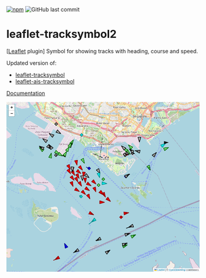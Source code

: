 <a href="https://www.npmjs.com/package/@arl/leaflet-tracksymbol2" target="_blank">![npm](https://img.shields.io/npm/v/@arl/leaflet-tracksymbol2)</a>
![GitHub last commit](https://img.shields.io/github/last-commit/org-arl/leaflet-tracksymbol2)

# leaflet-tracksymbol2

[[Leaflet](https://leafletjs.com/) plugin]
Symbol for showing tracks with heading, course and speed.

Updated version of:
* [leaflet-tracksymbol](https://www.npmjs.com/package/leaflet-tracksymbol)
* [leaflet-ais-tracksymbol](https://github.com/PowerPan/leaflet-ais-tracksymbol)

[Documentation](https://org-arl.github.io/leaflet-tracksymbol2/)

![Screenshot](./screenshot.png)
